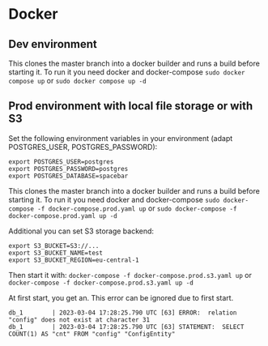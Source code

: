 # Docker

## Dev environment

This clones the master branch into a docker builder and runs a build before starting it.
To run it you need docker and docker-compose
`sudo docker compose up` or `sudo docker compose up -d`

## Prod environment with local file storage or with S3

Set the following environment variables in your environment (adapt POSTGRES_USER, POSTGRES_PASSWORD):

```
export POSTGRES_USER=postgres
export POSTGRES_PASSWORD=postgres
export POSTGRES_DATABASE=spacebar
```

This clones the master branch into a docker builder and runs a build before starting it.
To run it you need docker and docker-compose
`sudo docker-compose -f docker-compose.prod.yaml up` or `sudo docker-compose -f docker-compose.prod.yaml up -d`

Additional you can set S3 storage backend:

```
export S3_BUCKET=S3://...
export S3_BUCKET_NAME=test
export S3_BUCKET_REGION=eu-central-1
```

Then start it with: `docker-compose -f docker-compose.prod.s3.yaml up` or `docker-compose -f docker-compose.prod.s3.yaml up -d`

At first start, you get an. This error can be ignored due to first start.

```
db_1        | 2023-03-04 17:28:25.790 UTC [63] ERROR:  relation "config" does not exist at character 31
db_1        | 2023-03-04 17:28:25.790 UTC [63] STATEMENT:  SELECT COUNT(1) AS "cnt" FROM "config" "ConfigEntity"
```
